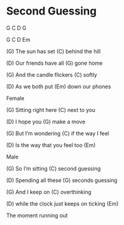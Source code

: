 # Second Guessing

G C D G 

G C D Em 

(G) The sun has set (C) behind the hill

(D) Our friends have all (G) gone home 

(G) And the candle flickers (C) softly 

(D) As we both put (Em) down our phones


Female

(G) Sitting right here (C) next to you

(D) I hope you (G) make a move

(G) But I’m wondering (C) if the way I feel

(D) Is the way that you feel too (Em)


Male

(G) So I’m sitting (C) second guessing 

(D) Spending all these (G) seconds guessing 

(G) And I keep on (C) overthinking 

(D) while the clock just keeps on ticking (Em)


The moment running out
